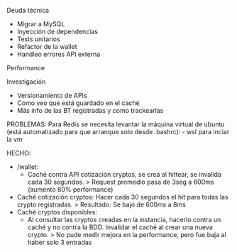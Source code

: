 Deuda técnica
- Migrar a MySQL
- Inyección de dependencias
- Tests unitarios
- Refactor de la wallet
- Handleo errores API externa

Performance

Investigación
- Versionamiento de APIs
- Como veo que está guardado en el caché
- Más info de las BT registradas y como trackearlas

PROBLEMAS:
  Para Redis se necesita levantar la máquina virtual de ubuntu (está automatizado para que arranque solo desde .bashrc):
    - wsl para inciar la vm

HECHO:
- /wallet:
  - Caché contra API cotización cryptos, se crea al hittear, se invalida cada 30 segundos. > Request promedio pasa de 3seg a 600ms (aumento 80% performance)
- Caché cotización cryptos: Hacer cada 30 segundos el hit para todas las crypto registradas. > Resultado: Se bajó de 600ms a 8ms
- Caché cryptos disponibles:
  - Al consultar las cryptos creadas en la instancia, hacerlo contra un caché y no contra la BDD. Invalidar el caché al crear una nueva crypto. > No pude medir mejora en la performance, pero fue baja al haber solo 3 entradas

